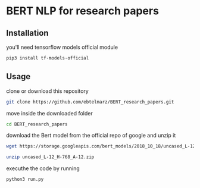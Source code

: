 # BERT NLP for research papers

## Installation
you'll need tensorflow models official module
```bash
pip3 install tf-models-official
```

## Usage
clone or download this repository
```bash
git clone https://github.com/ebtelmarz/BERT_research_papers.git
```
move inside the downloaded folder
```bash
cd BERT_research_papers
```
download the Bert model from the official repo of google and unzip it
```bash
wget https://storage.googleapis.com/bert_models/2018_10_18/uncased_L-12_H-768_A-12.zip

unzip uncased_L-12_H-768_A-12.zip
```
executhe the code by running
```bash
python3 run.py
```
